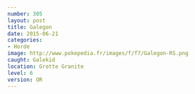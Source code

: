 ```yaml
---
number: 305
layout: post
title: Galegon
date: 2015-06-21
categories:
- Horde
image: http://www.pokepedia.fr/images/f/f7/Galegon-RS.png
caught: Galekid
location: Grotte Granite
level: 6
version: OR
---
```

